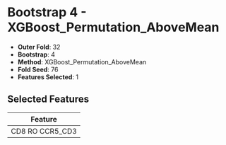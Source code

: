 # Bootstrap 4 - XGBoost_Permutation_AboveMean

- **Outer Fold**: 32
- **Bootstrap**: 4
- **Method**: XGBoost_Permutation_AboveMean
- **Fold Seed**: 76
- **Features Selected**: 1

## Selected Features

| Feature |
|---------|
| CD8 RO CCR5_CD3 |
